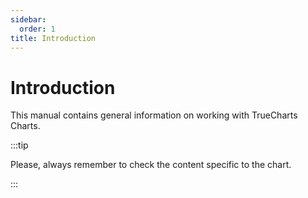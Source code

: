 ```yaml
---
sidebar:
  order: 1
title: Introduction
---
```


# Introduction

This manual contains general information on working with TrueCharts Charts.

:::tip

Please, always remember to check the content specific to the chart.

:::

<script async src="https://pagead2.googlesyndication.com/pagead/js/adsbygoogle.js?client=ca-pub-9270569596814796"
     crossorigin="anonymous"></script>

<ins class="adsbygoogle"
     style="display:block; text-align:center;"
     data-ad-layout="in-article"
     data-ad-format="fluid"
     data-ad-client="ca-pub-9270569596814796"
     data-ad-slot="1707785957"></ins>

<script>
     (adsbygoogle = window.adsbygoogle || []).push({});
</script>
